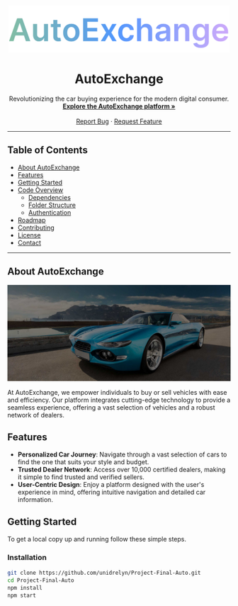 <div align="center">
  <img src="src/assets/logo.png" alt="AutoExchange logo" width="500px">
</div>

<h1 align="center">AutoExchange</h1>

<p align="center">
  Revolutionizing the car buying experience for the modern digital consumer.
  <br>
  <a href="https://autoexchange.netlify.app"><strong>Explore the AutoExchange platform »</strong></a>
  <br>
  <br>
  <a href="https://github.com/unidrelyn/Project-Final-Auto/issues">Report Bug</a>
  ·
  <a href="https://github.com/unidrelyn/Project-Final-Auto/issues">Request Feature</a>
</p>

---

## Table of Contents
- [About AutoExchange](#about-autoexchange)
- [Features](#features)
- [Getting Started](#getting-started)
- [Code Overview](#code-overview)
  - [Dependencies](#dependencies)
  - [Folder Structure](#folder-structure)
  - [Authentication](#authentication)
- [Roadmap](#roadmap)
- [Contributing](#contributing)
- [License](#license)
- [Contact](#contact)

---

## About AutoExchange

<div align="center">
  <img src="src/assets/HeroWide.jpg" alt="AutoExchange Interface" width="700px">
</div>

At AutoExchange, we empower individuals to buy or sell vehicles with ease and efficiency. Our platform integrates cutting-edge technology to provide a seamless experience, offering a vast selection of vehicles and a robust network of dealers.

## Features

- **Personalized Car Journey**: Navigate through a vast selection of cars to find the one that suits your style and budget.
- **Trusted Dealer Network**: Access over 10,000 certified dealers, making it simple to find trusted and verified sellers.
- **User-Centric Design**: Enjoy a platform designed with the user's experience in mind, offering intuitive navigation and detailed car information.

## Getting Started

To get a local copy up and running follow these simple steps.

### Installation

```sh
git clone https://github.com/unidrelyn/Project-Final-Auto.git
cd Project-Final-Auto
npm install
npm start